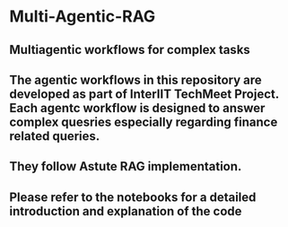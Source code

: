 # Multi-Agentic-RAG
## Multiagentic workflows for complex tasks
## The agentic workflows in this repository are developed as part of InterIIT TechMeet Project. Each agentc workflow is designed to answer complex quesries especially regarding finance related queries. 
## They follow Astute RAG implementation.
## Please refer to the notebooks for a detailed introduction and explanation of the code
